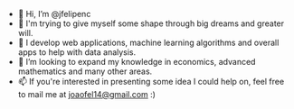 - 👋 Hi, I’m @jfelipenc
- 👀 I'm trying to give myself some shape through big dreams and greater will.
- 🌱 I develop web applications, machine learning algorithms and overall apps to help with data analysis.
- 💞️ I’m looking to expand my knowledge in economics, advanced mathematics and many other areas.
- 📫 If you're interested in presenting some idea I could help on, feel free to mail me at joaofel14@gmail.com :)
